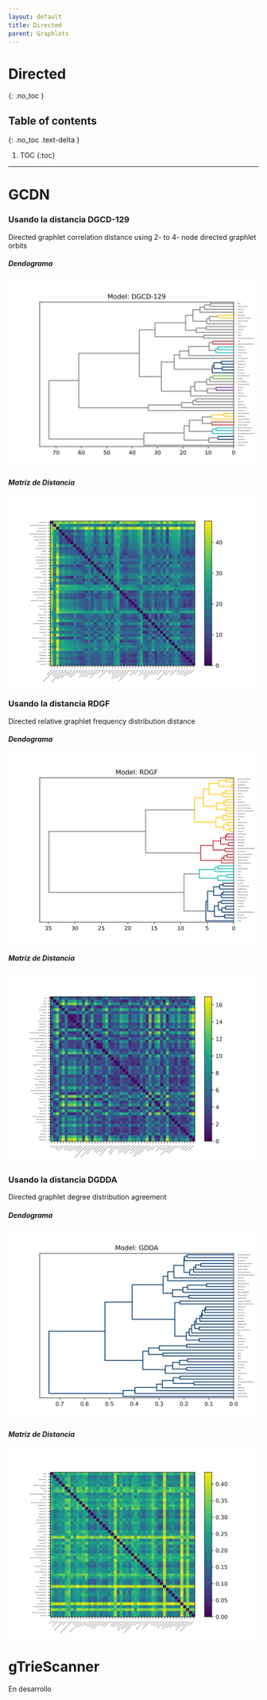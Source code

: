 ```yaml
---
layout: default
title: Directed
parent: Graphlets
---
```


# Directed
{: .no_toc }

## Table of contents
{: .no_toc .text-delta }

1. TOC
{:toc}

---

# GCDN

### Usando la distancia DGCD-129
 Directed graphlet correlation distance using 2- to 4- node directed graphlet orbits 
##### Dendograma
![DGCD](https://raw.githubusercontent.com/roicort/tesis/master/graphlets-directed/GCDN/results/DGCD-129_dendogram.png)
##### Matriz de Distancia
![DGCD](https://raw.githubusercontent.com/roicort/tesis/master/graphlets-directed/GCDN/results/DGCD-129.png)

### Usando la distancia RDGF
Directed relative graphlet frequency distribution distance 
##### Dendograma
![RDGF](https://raw.githubusercontent.com/roicort/tesis/master/graphlets-directed/GCDN/results/RDGF_dendogram.png)
##### Matriz de Distancia
![RDGF](https://raw.githubusercontent.com/roicort/tesis/master/graphlets-directed/GCDN/results/RDGF.png)

### Usando la distancia DGDDA
Directed graphlet degree distribution agreement 
##### Dendograma
![GDDA](https://raw.githubusercontent.com/roicort/tesis/master/graphlets-directed/GCDN/results/GDDA_dendogram.png)
##### Matriz de Distancia
![GDDA](https://raw.githubusercontent.com/roicort/tesis/master/graphlets-directed/GCDN/results/GDDA.png)

# gTrieScanner
En desarrollo